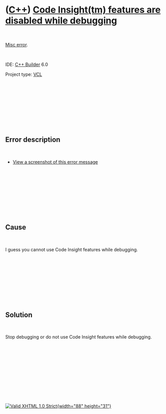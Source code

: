 



 

 

 

 

 

([C++](Cpp.htm)) [Code Insight(tm) features are disabled while debugging](CppMiscErrorCodeInsightFeaturesDisabledWhileDebugging.htm)
====================================================================================================================================

 

[Misc error](CppMiscError.htm).

 

IDE: [C++ Builder](CppBuilder.htm) 6.0

Project type: [VCL](CppVcl.htm)

 

 

 

 

 

Error description
-----------------

 

-   [View a screenshot of this error
    message](CppMiscErrorCodeInsightFeaturesDisabledWhileDebugging.PNG)

 

 

 

 

 

Cause
-----

 

I guess you cannot use Code Insight features while debugging.

 

 

 

 

 

Solution
--------

 

Stop debugging or do not use Code Insight features while debugging.

 

 

 

 

 





 

[![Valid XHTML 1.0 Strict](valid-xhtml10.png){width="88"
height="31"}](http://validator.w3.org/check?uri=referer)
